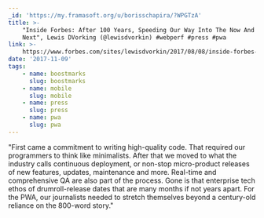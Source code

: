 ```yaml
---
_id: 'https://my.framasoft.org/u/borisschapira/?WPGTzA'
title: >-
    "Inside Forbes: After 100 Years, Speeding Our Way Into The Now And The
    Next", Lewis DVorking (@lewisdvorkin) #webperf #press #pwa
link: >-
    https://www.forbes.com/sites/lewisdvorkin/2017/08/08/inside-forbes-after-100-years-speeding-our-way-into-the-now-and-the-next/#293e99916bf1
date: '2017-11-09'
tags:
    - name: boostmarks
      slug: boostmarks
    - name: mobile
      slug: mobile
    - name: press
      slug: press
    - name: pwa
      slug: pwa
---
```


<div class="markdown"><p>&quot;First came a commitment to writing high-quality code. That required our programmers to think like minimalists. After that we moved to what the industry calls continuous deployment, or non-stop micro-product releases of new features, updates, maintenance and more. Real-time and comprehensive QA are also part of the process. Gone is that enterprise tech ethos of drumroll-release dates that are many months if not years apart. For the PWA, our journalists needed to stretch themselves beyond a century-old reliance on the 800-word story.&quot;
</p></div>
